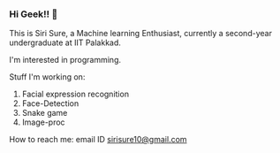 ### Hi Geek!! 👋
This is Siri Sure, a Machine learning Enthusiast, currently a second-year undergraduate at IIT Palakkad.


I'm interested in programming.

Stuff I'm working on:
1. Facial expression recognition
2. Face-Detection
3. Snake game
4. Image-proc

How to reach me: email ID sirisure10@gmail.com
<!--
**siris11/siris11** is a ✨ _special_ ✨ repository because its `README.md` (this file) appears on your GitHub profile.

Here are some ideas to get you started:

- 🔭 I’m currently working on ...
- 🌱 I’m currently learning ...
- 👯 I’m looking to collaborate on ...
- 🤔 I’m looking for help with ...
- 💬 Ask me about ...
- 📫 How to reach me: ...
- 😄 Pronouns: ...
- ⚡ Fun fact: ...
-->
